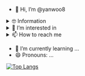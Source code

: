 - 👋 Hi, I’m @yanwoo8

<details>
  <summary>
  🤓 Information
</summary>
  - 🎓 Bachelor of Software Engineering, College of Software Convergence, Sejong University 2022.03~2026.02
</details>

<details>
<summary>
  👀 I’m interested in
</summary>
  - 💕 language : C/C++, C#, Python
  - ✨ field : Computer Graphics, Game Programming
</details>
<details>
<summary>
  📫 How to reach me
</summary>
  - ✉️ email : kkyanwoo@gmail.com
  - ✨ field : Computer Graphics, Game Programming
</details>

- 🌱 I’m currently learning ...
- 😄 Pronouns: ...


[![Top Langs](https://github-readme-stats.vercel.app/api/top-langs/?username=yanwoo8)](https://github.com/anuraghazra/github-readme-stats)

